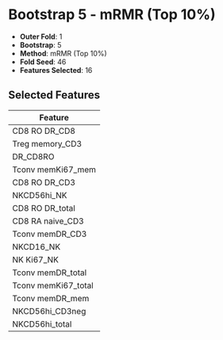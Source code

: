 # Bootstrap 5 - mRMR (Top 10%)

- **Outer Fold**: 1
- **Bootstrap**: 5
- **Method**: mRMR (Top 10%)
- **Fold Seed**: 46
- **Features Selected**: 16

## Selected Features

| Feature |
|---------|
| CD8 RO DR_CD8 |
| Treg memory_CD3 |
| DR_CD8RO |
| Tconv memKi67_mem |
| CD8 RO DR_CD3 |
| NKCD56hi_NK |
| CD8 RO DR_total |
| CD8 RA naive_CD3 |
| Tconv memDR_CD3 |
| NKCD16_NK |
| NK Ki67_NK |
| Tconv memDR_total |
| Tconv memKi67_total |
| Tconv memDR_mem |
| NKCD56hi_CD3neg |
| NKCD56hi_total |
